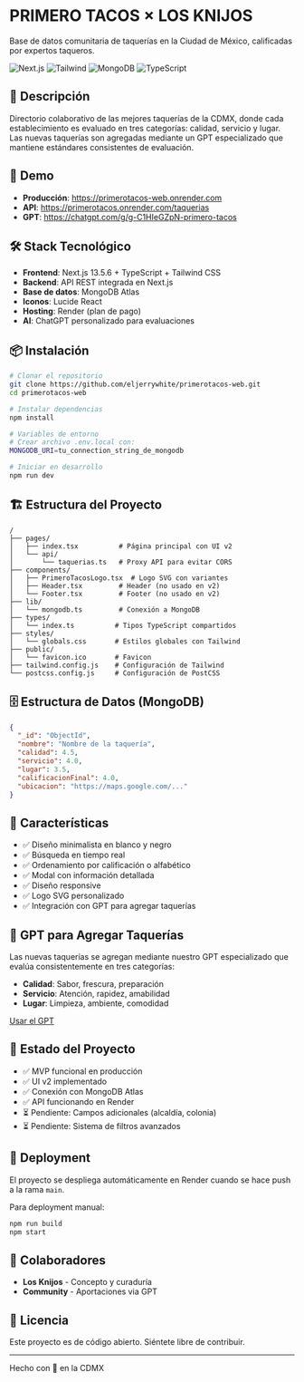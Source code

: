 # PRIMERO TACOS × LOS KNIJOS

Base de datos comunitaria de taquerías en la Ciudad de México, calificadas por expertos taqueros.

![Next.js](https://img.shields.io/badge/Next.js-13.5.6-black)
![Tailwind](https://img.shields.io/badge/Tailwind-3.3.0-38B2AC)
![MongoDB](https://img.shields.io/badge/MongoDB-6.17.0-47A248)
![TypeScript](https://img.shields.io/badge/TypeScript-5.0.0-3178C6)

## 🌮 Descripción

Directorio colaborativo de las mejores taquerías de la CDMX, donde cada establecimiento es evaluado en tres categorías: calidad, servicio y lugar. Las nuevas taquerías son agregadas mediante un GPT especializado que mantiene estándares consistentes de evaluación.

## 🚀 Demo

- **Producción**: https://primerotacos-web.onrender.com
- **API**: https://primerotacos.onrender.com/taquerias
- **GPT**: https://chatgpt.com/g/g-C1HIeGZpN-primero-tacos

## 🛠 Stack Tecnológico

- **Frontend**: Next.js 13.5.6 + TypeScript + Tailwind CSS
- **Backend**: API REST integrada en Next.js
- **Base de datos**: MongoDB Atlas
- **Iconos**: Lucide React
- **Hosting**: Render (plan de pago)
- **AI**: ChatGPT personalizado para evaluaciones

## 📦 Instalación

```bash
# Clonar el repositorio
git clone https://github.com/eljerrywhite/primerotacos-web.git
cd primerotacos-web

# Instalar dependencias
npm install

# Variables de entorno
# Crear archivo .env.local con:
MONGODB_URI=tu_connection_string_de_mongodb

# Iniciar en desarrollo
npm run dev
```

## 🏗 Estructura del Proyecto

```
/
├── pages/
│   ├── index.tsx          # Página principal con UI v2
│   └── api/
│       └── taquerias.ts   # Proxy API para evitar CORS
├── components/
│   ├── PrimeroTacosLogo.tsx  # Logo SVG con variantes
│   ├── Header.tsx         # Header (no usado en v2)
│   └── Footer.tsx         # Footer (no usado en v2)
├── lib/
│   └── mongodb.ts         # Conexión a MongoDB
├── types/
│   └── index.ts          # Tipos TypeScript compartidos
├── styles/
│   └── globals.css       # Estilos globales con Tailwind
├── public/
│   └── favicon.ico       # Favicon
├── tailwind.config.js    # Configuración de Tailwind
└── postcss.config.js     # Configuración de PostCSS
```

## 🗄 Estructura de Datos (MongoDB)

```json
{
  "_id": "ObjectId",
  "nombre": "Nombre de la taquería",
  "calidad": 4.5,
  "servicio": 4.0,
  "lugar": 3.5,
  "calificacionFinal": 4.0,
  "ubicacion": "https://maps.google.com/..."
}
```

## 🎨 Características

- ✅ Diseño minimalista en blanco y negro
- ✅ Búsqueda en tiempo real
- ✅ Ordenamiento por calificación o alfabético
- ✅ Modal con información detallada
- ✅ Diseño responsive
- ✅ Logo SVG personalizado
- ✅ Integración con GPT para agregar taquerías

## 🤖 GPT para Agregar Taquerías

Las nuevas taquerías se agregan mediante nuestro GPT especializado que evalúa consistentemente en tres categorías:

- **Calidad**: Sabor, frescura, preparación
- **Servicio**: Atención, rapidez, amabilidad
- **Lugar**: Limpieza, ambiente, comodidad

[Usar el GPT](https://chatgpt.com/g/g-C1HIeGZpN-primero-tacos)

## 🔄 Estado del Proyecto

- ✅ MVP funcional en producción
- ✅ UI v2 implementado
- ✅ Conexión con MongoDB Atlas
- ✅ API funcionando en Render
- ⏳ Pendiente: Campos adicionales (alcaldía, colonia)
- ⏳ Pendiente: Sistema de filtros avanzados

## 🚀 Deployment

El proyecto se despliega automáticamente en Render cuando se hace push a la rama `main`.

Para deployment manual:
```bash
npm run build
npm start
```

## 👥 Colaboradores

- **Los Knijos** - Concepto y curaduría
- **Community** - Aportaciones via GPT

## 📄 Licencia

Este proyecto es de código abierto. Siéntete libre de contribuir.

---

Hecho con 🌮 en la CDMX